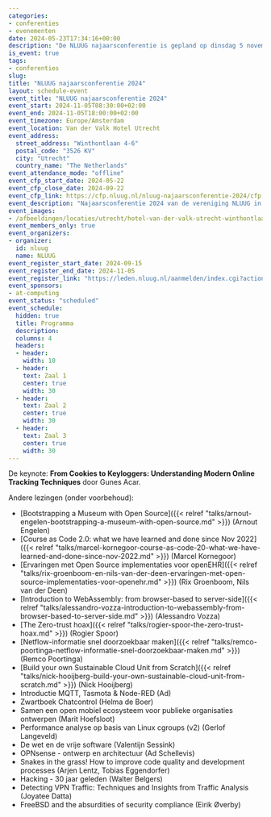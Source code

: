 ```yaml
---
categories:
- conferenties
- evenementen
date: 2024-05-23T17:34:16+00:00
description: "De NLUUG najaarsconferentie is gepland op dinsdag 5 november 2024 in het Van der Valk Hotel Utrecht."
is_event: true
tags:
- conferenties
slug:
title: "NLUUG najaarsconferentie 2024"
layout: schedule-event
event_title: "NLUUG najaarsconferentie 2024"
event_start: 2024-11-05T08:30:00+02:00
event_end: 2024-11-05T18:00:00+02:00
event_timezone: Europe/Amsterdam
event_location: Van der Valk Hotel Utrecht
event_address:
  street_address: "Winthontlaan 4-6"
  postal_code: "3526 KV"
  city: "Utrecht"
  country_name: "The Netherlands"
event_attendance_mode: "offline"
event_cfp_start_date: 2024-05-22
event_cfp_close_date: 2024-09-22
event_cfp_link: https://cfp.nluug.nl/nluug-najaarsconferentie-2024/cfp
event_description: "Najaarsconferentie 2024 van de vereniging NLUUG in het Van der Valk Hotel te Utrecht"
event_images:
- /afbeeldingen/locaties/utrecht/hotel-van-der-valk-utrecht-winthontlaan.jpg
event_members_only: true
event_organizers:
- organizer:
  id: nluug
  name: NLUUG
event_register_start_date: 2024-09-15
event_register_end_date: 2024-11-05
event_register_link: "https://leden.nluug.nl/aanmelden/index.cgi?action=event"
event_sponsors:
- at-computing
event_status: "scheduled"
event_schedule:
  hidden: true
  title: Programma
  description:
  columns: 4
  headers:
  - header:
    width: 10
  - header:
    text: Zaal 1
    center: true
    width: 30
  - header:
    text: Zaal 2
    center: true
    width: 30
  - header:
    text: Zaal 3
    center: true
    width: 30
---
```


De keynote: **From Cookies to Keyloggers: Understanding Modern Online Tracking Techniques** door Gunes Acar.

Andere lezingen (onder voorbehoud):
* [Bootstrapping a Museum with Open Source]({{< relref "talks/arnout-engelen-bootstrapping-a-museum-with-open-source.md" >}}) (Arnout Engelen)
* [Course as Code 2.0: what we have learned and done since Nov 2022]({{< relref "talks/marcel-kornegoor-course-as-code-20-what-we-have-learned-and-done-since-nov-2022.md" >}}) (Marcel Kornegoor)
* [Ervaringen met Open Source implementaties voor openEHR]({{< relref "talks/rix-groenboom-en-nils-van-der-deen-ervaringen-met-open-source-implementaties-voor-openehr.md" >}}) (Rix Groenboom, Nils van der Deen)
* [Introduction to WebAssembly: from browser-based to server-side]({{< relref "talks/alessandro-vozza-introduction-to-webassembly-from-browser-based-to-server-side.md" >}}) (Alessandro Vozza)
* [The Zero-trust hoax]({{< relref "talks/rogier-spoor-the-zero-trust-hoax.md" >}}) (Rogier Spoor)
* [Netflow-informatie snel doorzoekbaar maken]({{< relref "talks/remco-poortinga-netflow-informatie-snel-doorzoekbaar-maken.md" >}}) (Remco Poortinga)
* [Build your own Sustainable Cloud Unit from Scratch]({{< relref "talks/nick-hooijberg-build-your-own-sustainable-cloud-unit-from-scratch.md" >}}) (Nick Hooijberg)
* Introductie MQTT, Tasmota & Node-RED (Ad)
* Zwartboek Chatcontrol (Helma de Boer)
* Samen een open mobiel ecosysteem voor publieke organisaties ontwerpen (Marit Hoefsloot)
* Performance analyse op basis van Linux cgroups (v2) (Gerlof Langeveld)
* De wet en de vrije software  (Valentijn Sessink)
* OPNsense - ontwerp en architectuur (Ad Schellevis)
* Snakes in the grass! How to improve code quality and development processes (Arjen Lentz, Tobias Eggendorfer)
* Hacking - 30 jaar geleden (Walter Belgers)
* Detecting VPN Traffic: Techniques and Insights from Traffic Analysis (Joyatee Datta)
* FreeBSD and the absurdities of security compliance (Eirik Øverby)
